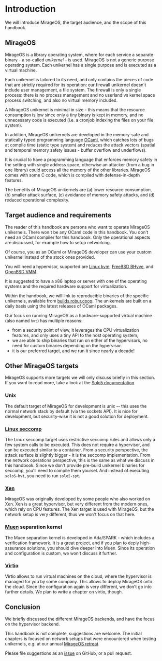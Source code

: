 # Introduction

We will introduce MirageOS, the target audience, and the scope of this handbook.

## MirageOS

MirageOS is a library operating system, where for each service a separate
binary - a so-called *unikernel* - is used. MirageOS is not a generic purpose
operating system. Each unikernel has a single purpose and is executed as a
virtual machine.

Each unikernel is tailored to its need, and only contains the pieces of code
that are strictly required for its operation: our firewall unikernel doesn't
include user management, a file system. The firewall is only a single process:
there is no process management and no userland vs kernel space process
switching, and also no virtual memory included.

A MirageOS unikernel is minimal in size - this means that the resource
consumption is low since only a tiny binary is kept in memory, and no
unnecessary code is executed (i.e. a cronjob indexing the files on your file
system).

In addition, MirageOS unikernels are developed in the memory-safe and statically
typed programming language [OCaml](https://ocaml.org), which catches lots of
bugs at compile time (static type system) and reduces the attack vectors
(spatial and temporal memory safety issues - buffer overflow and underflows).

It is crucial to have a programming language that enforces memory safety in the
setting with single address space, otherwise an attacker (from a bug in one
library) could access all the memory of the other libraries. MirageOS comes
with some C code, which is compiled with defense-in-depth features.

The benefits of MirageOS unikernels are (a) lower resource consumption,
(b) smaller attack surface, (c) avoidance of memory safety attacks, and (d)
reduced operational complexity.

## Target audience and requirements

The reader of this handbook are persons who want to operate MirageOS unikernels.
There won't be any OCaml code in this handbook. You don't need an OCaml
compiler for this handbook. Only the operational aspects are discussed, for
example how to setup networking.

Of course, you as an OCaml or MirageOS developer can use your custom unikernel
instead of the stock ones provided.

You will need a hypervisor, supported are [Linux kvm](https://linux-kvm.org/),
[FreeBSD BHyve](https://bhyve.org/), and
[OpenBSD VMM](https://man.openbsd.org/vmm).

It is suggested to have a x86 laptop or server with one of the operating systems
and the required hardware support for virtualization.

Within the handbook, we will link to reproducible binaries of the specific
unikernels, available from [builds.robur.coop](https://builds.robur.coop).
The unikernels are built on a daily basis using the latest releases of OCaml
packages.

Our focus on running MirageOS as a hardware-supported virtual machine (also
named `hvt`) has multiple reasons:
- from a security point of view, it leverages the CPU virtualization features,
  and only uses a tiny API to the host operating system,
- we are able to ship binaries that run on either of the hypervisors, no need
  for custom binaries depending on the hypervisor.
- it is our preferred target, and we run it since nearly a decade!

## Other MirageOS targets

MirageOS supports more targets we will only discuss briefly in this section.
If you want to read more, take a look at the
[Solo5 documentation](https://github.com/Solo5/solo5/blob/master/docs/building.md#supported-targets)

### Unix

The default target of MirageOS for development is unix -- this uses the
normal network stack by default (via the sockets API). It is nice for
development, but security-wise it is not a good solution for deployment.

### [Linux seccomp](https://en.wikipedia.org/wiki/Seccomp)

The Linux seccomp target uses restrictive seccomp rules and allows only a few
system calls to be executed. This does not require a hypervisor, and can be
executed similar to a container. From a security perspective, the attack surface
is slightly bigger - it is the seccomp implementation. From the network
operations perspective, this is the same as what we discuss in this handbook.
Since we don't provide pre-build unikernel binaries for seccomp, you'll need
to compile them yoursel. And instead of executing `solo5-hvt`, you need to run
`solo5-spt`.

### [Xen](https://xenproject.org/)

MirageOS was originally developed by some people who also worked on Xen. Xen is
a great hypervisor, but very different from the modern ones, which rely on CPU
features. The Xen target is used with MirageOS, but the network setup is very
different, thus we won't focus on that here.

### [Muen](https://muen.sk) separation kernel

The Muen separation kernel is developed in Ada/SPARK - which includes a
verification framework. It is a great project, and if you plan to deply
high-assurance solutions, you should dive deeper into Muen. Since its operation
and configuration is custom, we won't discuss it further.

### [Virtio](https://wiki.libvirt.org/Virtio.html)

Virtio allows to run virtual machines on the cloud, where the hypervisor is
managed for you by some company. This allows to deploy MirageOS onto the cloud.
Since the configuration again is very different, we don't go into further
details. We plan to write a chapter on virtio, though.

## Conclusion

We briefly discussed the different MirageOS backends, and have the focus on the
hypervisor backend.

This handbook is not complete, suggestions are welcome. The initial chapters is
focused on network setups that were encountered when testing unikernels, e.g.
at our annual [MirageOS retreat](https://retreat.mirage.io).

Please file suggestions as an
[issue](https://github.com/mirage/operator-handbook) on GitHub, or a pull
request.
